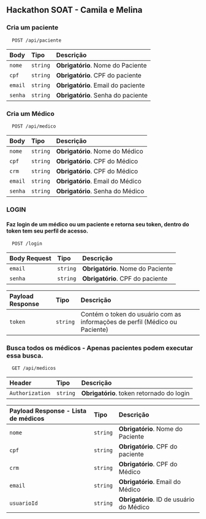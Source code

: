 
## Hackathon SOAT - Camila e Melina

### Cria um paciente

```http
  POST /api/paciente
```

|  Body  | Tipo       | Descrição                           |
| :---------- | :--------- | :---------------------------------- |
| `nome` | `string` | **Obrigatório**. Nome do Paciente |
| `cpf` | `string` | **Obrigatório**. CPF do paciente |
| `email` | `string` | **Obrigatório**. Email do paciente|
| `senha` | `string` | **Obrigatório**. Senha do paciente |



### Cria um Médico

```http
  POST /api/medico
```

|  Body  | Tipo       | Descrição                           |
| :---------- | :--------- | :---------------------------------- |
| `nome` | `string` | **Obrigatório**. Nome do Médico |
| `cpf` | `string` | **Obrigatório**. CPF do Médico |
| `crm` | `string` | **Obrigatório**. CPF do Médico |
| `email` | `string` | **Obrigatório**. Email do Médico|
| `senha` | `string` | **Obrigatório**. Senha do Médico |



### LOGIN

#### Faz login de um médico ou um paciente e retorna seu token, dentro do token tem seu perfil de acesso.

```http
  POST /login
```

|  Body Request  | Tipo       | Descrição                           |
| :---------- | :--------- | :---------------------------------- |
| `email` | `string` | **Obrigatório**. Nome do Paciente |
| `senha` | `string` | **Obrigatório**. CPF do paciente |

|  Payload Response  | Tipo       | Descrição                           |
| :---------- | :--------- | :---------------------------------- |
| `token` | `string` | Contém o token do usuário com as informações de perfil (Médico ou Paciente) |


### Busca todos os médicos - Apenas pacientes podem executar essa busca.

```http
  GET /api/medicos
```

|  Header  | Tipo       | Descrição                           |
| :---------- | :--------- | :---------------------------------- |
| `Authorization` | `string` | **Obrigatório**. token retornado do login |

|  Payload Response - Lista de médicos  | Tipo       | Descrição                           |
| :---------- | :--------- | :---------------------------------- |
| `nome` | `string` | **Obrigatório**. Nome do Paciente |
| `cpf` | `string` | **Obrigatório**. CPF do paciente |
| `crm` | `string` | **Obrigatório**. CPF do Médico |
| `email` | `string` | **Obrigatório**. Email do Médico|
| `usuarioId` | `string` | **Obrigatório**. ID de usuário do Médico |
